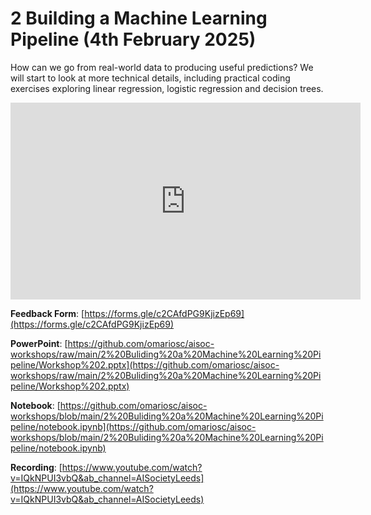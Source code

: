 # 2 Building a Machine Learning Pipeline (4th February 2025)

How can we go from real-world data to producing useful predictions? We will start to look at more technical details, including practical coding exercises exploring linear regression, logistic regression and decision trees.

<iframe width="560" height="315" src="https://www.youtube.com/embed/IQkNPUI3vbQ?si=Y5ttYhnzobbd6Ep8" title="YouTube video player" frameborder="0" allow="accelerometer; autoplay; clipboard-write; encrypted-media; gyroscope; picture-in-picture; web-share" referrerpolicy="strict-origin-when-cross-origin" allowfullscreen></iframe>

<br/>

**Feedback Form**: [https://forms.gle/c2CAfdPG9KjizEp69](https://forms.gle/c2CAfdPG9KjizEp69)

**PowerPoint**: [https://github.com/omariosc/aisoc-workshops/raw/main/2%20Buliding%20a%20Machine%20Learning%20Pipeline/Workshop%202.pptx](https://github.com/omariosc/aisoc-workshops/raw/main/2%20Buliding%20a%20Machine%20Learning%20Pipeline/Workshop%202.pptx)

**Notebook**: [https://github.com/omariosc/aisoc-workshops/blob/main/2%20Buliding%20a%20Machine%20Learning%20Pipeline/notebook.ipynb](https://github.com/omariosc/aisoc-workshops/blob/main/2%20Buliding%20a%20Machine%20Learning%20Pipeline/notebook.ipynb)

**Recording**: [https://www.youtube.com/watch?v=IQkNPUI3vbQ&ab_channel=AISocietyLeeds](https://www.youtube.com/watch?v=IQkNPUI3vbQ&ab_channel=AISocietyLeeds)
